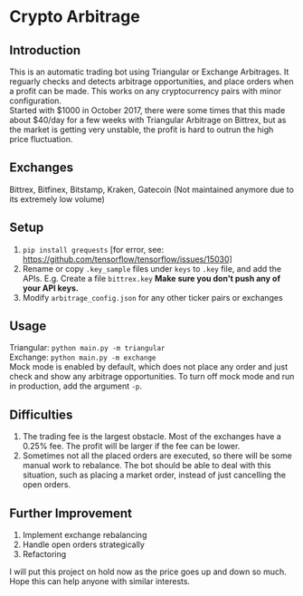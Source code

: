 # Crypto Arbitrage
## Introduction
This is an automatic trading bot using Triangular or Exchange Arbitrages. It reguarly checks and detects arbitrage opportunities, and place orders when a profit can be made. This works on any cryptocurrency pairs with minor configuration.  
Started with $1000 in October 2017, there were some times that this made about $40/day for a few weeks with Triangular Arbitrage on Bittrex, but as the market is getting very unstable, the profit is hard to outrun the high price fluctuation.

## Exchanges
Bittrex, Bitfinex, Bitstamp, Kraken, Gatecoin (Not maintained anymore due to its extremely low volume)

## Setup
1. `pip install grequests`
[for error, see: https://github.com/tensorflow/tensorflow/issues/15030]
2. Rename or copy `.key_sample` files under `keys` to `.key` file, and add the APIs. E.g. Create a file `bittrex.key` **Make sure you don't push any of your API keys.**
3. Modify `arbitrage_config.json` for any other ticker pairs or exchanges

## Usage
Triangular: `python main.py -m triangular`  
Exchange:   `python main.py -m exchange`  
Mock mode is enabled by default, which does not place any order and just check and show any arbitrage opportunities. To turn off mock mode and run in production, add the argument `-p`.

## Difficulties
1. The trading fee is the largest obstacle. Most of the exchanges have a 0.25% fee. The profit will be larger if the fee can be lower.
2. Sometimes not all the placed orders are executed, so there will be some manual work to rebalance. The bot should be able to deal with this situation, such as placing a market order, instead of just cancelling the open orders.

## Further Improvement
1. Implement exchange rebalancing
2. Handle open orders strategically
3. Refactoring  

I will put this project on hold now as the price goes up and down so much. Hope this can help anyone with similar interests.
